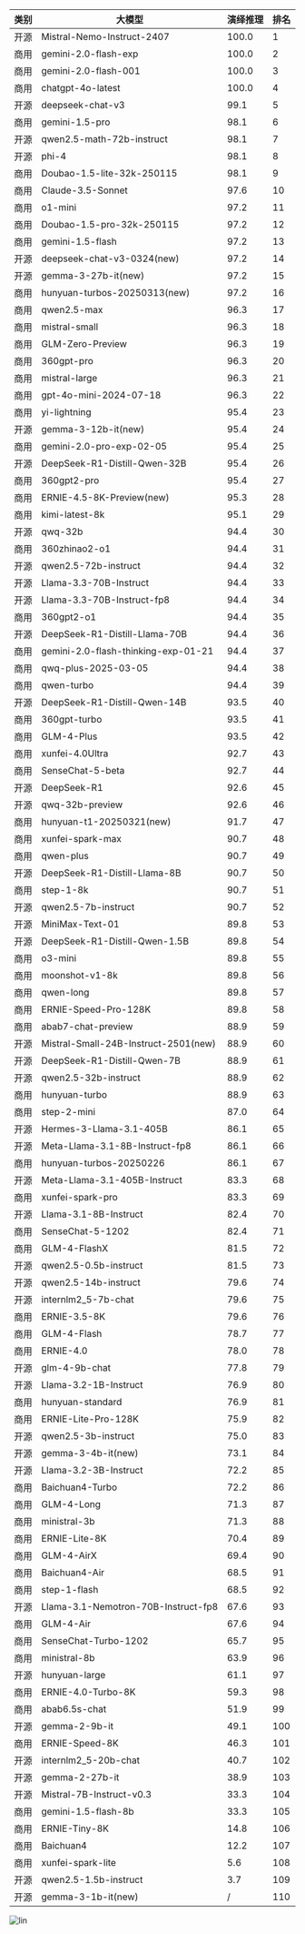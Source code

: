 
| 类别 | 大模型                         | 演绎推理 | 排名 |
|-----|------------------------------|---------|----|
|开源|Mistral-Nemo-Instruct-2407|100.0|1|
|商用|gemini-2.0-flash-exp|100.0|2|
|商用|gemini-2.0-flash-001|100.0|3|
|商用|chatgpt-4o-latest|100.0|4|
|开源|deepseek-chat-v3|99.1|5|
|商用|gemini-1.5-pro|98.1|6|
|开源|qwen2.5-math-72b-instruct|98.1|7|
|开源|phi-4|98.1|8|
|商用|Doubao-1.5-lite-32k-250115|98.1|9|
|商用|Claude-3.5-Sonnet|97.6|10|
|商用|o1-mini|97.2|11|
|商用|Doubao-1.5-pro-32k-250115|97.2|12|
|商用|gemini-1.5-flash|97.2|13|
|开源|deepseek-chat-v3-0324(new)|97.2|14|
|开源|gemma-3-27b-it(new)|97.2|15|
|商用|hunyuan-turbos-20250313(new)|97.2|16|
|商用|qwen2.5-max|96.3|17|
|商用|mistral-small|96.3|18|
|商用|GLM-Zero-Preview|96.3|19|
|商用|360gpt-pro|96.3|20|
|商用|mistral-large|96.3|21|
|商用|gpt-4o-mini-2024-07-18|96.3|22|
|商用|yi-lightning|95.4|23|
|开源|gemma-3-12b-it(new)|95.4|24|
|商用|gemini-2.0-pro-exp-02-05|95.4|25|
|开源|DeepSeek-R1-Distill-Qwen-32B|95.4|26|
|商用|360gpt2-pro|95.4|27|
|商用|ERNIE-4.5-8K-Preview(new)|95.3|28|
|商用|kimi-latest-8k|95.1|29|
|开源|qwq-32b|94.4|30|
|商用|360zhinao2-o1|94.4|31|
|开源|qwen2.5-72b-instruct|94.4|32|
|开源|Llama-3.3-70B-Instruct|94.4|33|
|开源|Llama-3.3-70B-Instruct-fp8|94.4|34|
|商用|360gpt2-o1|94.4|35|
|开源|DeepSeek-R1-Distill-Llama-70B|94.4|36|
|商用|gemini-2.0-flash-thinking-exp-01-21|94.4|37|
|商用|qwq-plus-2025-03-05|94.4|38|
|商用|qwen-turbo|94.4|39|
|开源|DeepSeek-R1-Distill-Qwen-14B|93.5|40|
|商用|360gpt-turbo|93.5|41|
|商用|GLM-4-Plus|93.5|42|
|商用|xunfei-4.0Ultra|92.7|43|
|商用|SenseChat-5-beta|92.7|44|
|开源|DeepSeek-R1|92.6|45|
|开源|qwq-32b-preview|92.6|46|
|商用|hunyuan-t1-20250321(new)|91.7|47|
|商用|xunfei-spark-max|90.7|48|
|商用|qwen-plus|90.7|49|
|开源|DeepSeek-R1-Distill-Llama-8B|90.7|50|
|商用|step-1-8k|90.7|51|
|开源|qwen2.5-7b-instruct|90.7|52|
|开源|MiniMax-Text-01|89.8|53|
|开源|DeepSeek-R1-Distill-Qwen-1.5B|89.8|54|
|商用|o3-mini|89.8|55|
|商用|moonshot-v1-8k|89.8|56|
|商用|qwen-long|89.8|57|
|商用|ERNIE-Speed-Pro-128K|89.8|58|
|商用|abab7-chat-preview|88.9|59|
|开源|Mistral-Small-24B-Instruct-2501(new)|88.9|60|
|开源|DeepSeek-R1-Distill-Qwen-7B|88.9|61|
|开源|qwen2.5-32b-instruct|88.9|62|
|商用|hunyuan-turbo|88.9|63|
|商用|step-2-mini|87.0|64|
|开源|Hermes-3-Llama-3.1-405B|86.1|65|
|开源|Meta-Llama-3.1-8B-Instruct-fp8|86.1|66|
|商用|hunyuan-turbos-20250226|86.1|67|
|开源|Meta-Llama-3.1-405B-Instruct|83.3|68|
|商用|xunfei-spark-pro|83.3|69|
|开源|Llama-3.1-8B-Instruct|82.4|70|
|商用|SenseChat-5-1202|82.4|71|
|商用|GLM-4-FlashX|81.5|72|
|开源|qwen2.5-0.5b-instruct|81.5|73|
|开源|qwen2.5-14b-instruct|79.6|74|
|开源|internlm2_5-7b-chat|79.6|75|
|商用|ERNIE-3.5-8K|79.6|76|
|商用|GLM-4-Flash|78.7|77|
|商用|ERNIE-4.0|78.0|78|
|开源|glm-4-9b-chat|77.8|79|
|开源|Llama-3.2-1B-Instruct|76.9|80|
|商用|hunyuan-standard|76.9|81|
|商用|ERNIE-Lite-Pro-128K|75.9|82|
|开源|qwen2.5-3b-instruct|75.0|83|
|开源|gemma-3-4b-it(new)|73.1|84|
|开源|Llama-3.2-3B-Instruct|72.2|85|
|商用|Baichuan4-Turbo|72.2|86|
|商用|GLM-4-Long|71.3|87|
|商用|ministral-3b|71.3|88|
|商用|ERNIE-Lite-8K|70.4|89|
|商用|GLM-4-AirX|69.4|90|
|商用|Baichuan4-Air|68.5|91|
|商用|step-1-flash|68.5|92|
|开源|Llama-3.1-Nemotron-70B-Instruct-fp8|67.6|93|
|商用|GLM-4-Air|67.6|94|
|商用|SenseChat-Turbo-1202|65.7|95|
|商用|ministral-8b|63.9|96|
|开源|hunyuan-large|61.1|97|
|商用|ERNIE-4.0-Turbo-8K|59.3|98|
|商用|abab6.5s-chat|51.9|99|
|开源|gemma-2-9b-it|49.1|100|
|商用|ERNIE-Speed-8K|46.3|101|
|开源|internlm2_5-20b-chat|40.7|102|
|开源|gemma-2-27b-it|38.9|103|
|开源|Mistral-7B-Instruct-v0.3|33.3|104|
|商用|gemini-1.5-flash-8b|33.3|105|
|商用|ERNIE-Tiny-8K|14.8|106|
|商用|Baichuan4|12.2|107|
|商用|xunfei-spark-lite|5.6|108|
|开源|qwen2.5-1.5b-instruct|3.7|109|
|开源|gemma-3-1b-it(new)|/|110|


![lin](../pic/演绎推理.png)
